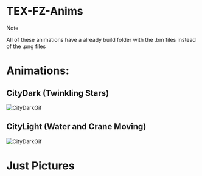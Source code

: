 # TEX-FZ-Anims


> [!Note]
> All of these animations have a already build folder with the .bm files instead of the .png files



# Animations:


## CityDark (Twinkling Stars)
![CityDarkGif](https://texploder.com/fz/TEXCity_Dark_Sparkling.gif)


## CityLight (Water and Crane Moving)
![CityDarkGif](https://texploder.com/fz/TEXCity_Light_Alive.gif)







# Just Pictures
